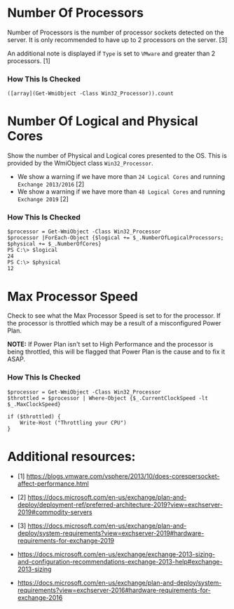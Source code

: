 # Number Of Processors

Number of Processors is the number of processor sockets detected on the server. It is only recommended to have up to 2 processors on the server. [3]

An additional note is displayed if `Type` is set to `VMware` and greater than 2 processors. [1]

### How This Is Checked

```
([array](Get-WmiObject -Class Win32_Processor)).count
```

# Number Of Logical and Physical Cores

Show the number of Physical and Logical cores presented to the OS. This is provided by the WmiObject class `Win32_Processor`.

- We show a warning if we have more than `24 Logical Cores` and running `Exchange 2013/2016` [2]
- We show a warning if we have more than `48 Logical Cores` and running `Exchange 2019` [2]

### How This Is Checked

```
$processor = Get-WmiObject -Class Win32_Processor
$processor |ForEach-Object {$logical += $_.NumberOfLogicalProcessors; $physical += $_.NumberOfCores}
PS C:\> $logical
24
PS C:\> $physical
12
```

# Max Processor Speed

Check to see what the Max Processor Speed is set to for the processor. If the processor is throttled which may be a result of a misconfigured Power Plan.

**NOTE:** If Power Plan isn't set to High Performance and the processor is being throttled, this will be flagged that Power Plan is the cause and to fix it ASAP.

### How This Is Checked

```
$processor = Get-WmiObject -Class Win32_Processor
$throttled = $processor | Where-Object {$_.CurrentClockSpeed -lt $_.MaxClockSpeed}

if ($throttled) {
    Write-Host ("Throttling your CPU")
}

```
# **Additional resources:**

- [1] https://blogs.vmware.com/vsphere/2013/10/does-corespersocket-affect-performance.html

- [2] https://docs.microsoft.com/en-us/exchange/plan-and-deploy/deployment-ref/preferred-architecture-2019?view=exchserver-2019#commodity-servers

- [3] https://docs.microsoft.com/en-us/exchange/plan-and-deploy/system-requirements?view=exchserver-2019#hardware-requirements-for-exchange-2019

- https://docs.microsoft.com/en-us/exchange/exchange-2013-sizing-and-configuration-recommendations-exchange-2013-help#exchange-2013-sizing

- https://docs.microsoft.com/en-us/exchange/plan-and-deploy/system-requirements?view=exchserver-2016#hardware-requirements-for-exchange-2016
